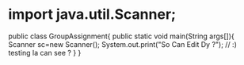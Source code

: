 # import java.util.Scanner;


public class GroupAssignment{
  public static void main(String args[]){
    Scanner sc=new Scanner();
    System.out.print("So Can Edit Dy ?"); // :) testing la can see ?
  }
}
